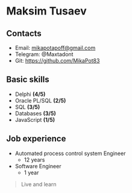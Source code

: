 # Maksim Tusaev #
## Contacts ##
* Email: mikapotapoff@gmail.com
* Telegram: @Maxtadont
* Git: https://github.com/MikaPot83
  
## Basic skills ##
* Delphi <b>(4/5)</b>
* Oracle PL/SQL <b>(2/5)</b>
* SQL <b>(3/5)</b>
* Databases <b>(3/5)</b>
* JavaScript <b>(1/5)</b>

## Job experience
* Automated process control system Engineer 
  * 12 years
* Software Engineer
  * 1 year

> Live and learn


  

  